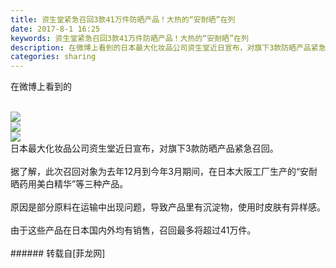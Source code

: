 ```yaml
---
title: 资生堂紧急召回3款41万件防晒产品！大热的“安耐晒”在列
date: 2017-8-1 16:25
keywords: 资生堂紧急召回3款41万件防晒产品！大热的“安耐晒”在列
description: 在微博上看到的日本最大化妆品公司资生堂近日宣布，对旗下3款防晒产品紧急召回。据了解，此次召回对象为去年12月到今年3月期间，在日本大阪工厂生产的“安耐晒药用美白精华”等三种产品。原因是部分原料在运输中出现问题，导致产品里有沉淀物，使用时皮肤有异样感。由于这些产品在日本国内外均有销售，召回最多将超过41万件。
categories: sharing
---
```

<td class="t_f" id="postmessage_833712">

在微博上看到的<br/>
<br/>

<img aid="598852" data-cf-modified-26f94d60634795f2848de726-="" file="data/attachment/forum/201708/01/162530pql87ddfj7sssjbx.gif.thumb.jpg" id="aimg_598852" inpost="1" onclick="" onmouseover="" src="http://www.flw.ph/data/attachment/forum/201708/01/162530pql87ddfj7sssjbx.gif" style="cursor:pointer" zoomfile="data/attachment/forum/201708/01/162530pql87ddfj7sssjbx.gif"/>


<br/>

<img aid="598853" data-cf-modified-26f94d60634795f2848de726-="" file="data/attachment/forum/201708/01/162531dw404u2uww71gj42.gif.thumb.jpg" id="aimg_598853" inpost="1" onclick="" onmouseover="" src="http://www.flw.ph/data/attachment/forum/201708/01/162531dw404u2uww71gj42.gif" style="cursor:pointer" zoomfile="data/attachment/forum/201708/01/162531dw404u2uww71gj42.gif"/>


<br/>

<img aid="598854" data-cf-modified-26f94d60634795f2848de726-="" file="data/attachment/forum/201708/01/162531c8aw6q7zywl4oq6w.gif.thumb.jpg" id="aimg_598854" inpost="1" onclick="" onmouseover="" src="http://www.flw.ph/data/attachment/forum/201708/01/162531c8aw6q7zywl4oq6w.gif" style="cursor:pointer" zoomfile="data/attachment/forum/201708/01/162531c8aw6q7zywl4oq6w.gif"/>


<br/>
日本最大化妆品公司资生堂近日宣布，对旗下3款防晒产品紧急召回。<br/>
<br/>
据了解，此次召回对象为去年12月到今年3月期间，在日本大阪工厂生产的“安耐晒药用美白精华”等三种产品。<br/>
<br/>
原因是部分原料在运输中出现问题，导致产品里有沉淀物，使用时皮肤有异样感。<br/>
<br/>
由于这些产品在日本国内外均有销售，召回最多将超过41万件。<br/>
<br/>
</td>
###### 转载自[菲龙网]